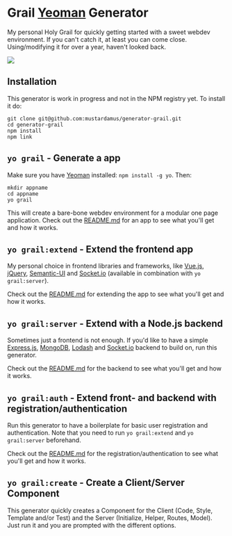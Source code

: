 # Grail [Yeoman](http://yeoman.io/) Generator

My personal Holy Grail for quickly getting started with a sweet webdev
environment. If you can't catch it, at least you can come close. Using/modifying
it for over a year, haven't looked back.

![](https://camo.githubusercontent.com/87f28a72cfc754122b0ce1611c402e94367ccf06/687474703a2f2f7777772e74696d6573686967686572656475636174696f6e2e636f2e756b2f50696374757265732f7765622f6e2f752f6b2f6e6577735f31385f3236303131322e6a7067)

## Installation

This generator is work in progress and not in the NPM registry yet. To install
it do:

    git clone git@github.com:mustardamus/generator-grail.git
    cd generator-grail
    npm install
    npm link

## `yo grail` - Generate a app

Make sure you have [Yeoman](http://yeoman.io/) installed: `npm install -g yo`.
Then:

    mkdir appname
    cd appname
    yo grail

This will create a bare-bone webdev environment for a modular one page
application. Check out the [README.md](./app/templates/README.md) for an app to
see what you'll get and how it works.

## `yo grail:extend` - Extend the frontend app

My personal choice in frontend libraries and frameworks, like
[Vue.js](http://vuejs.org/guide/), [jQuery](https://jquery.com/),
[Semantic-UI](http://semantic-ui.com/) and [Socket.io](http://socket.io/docs/)
(available in combination with `yo grail:server`).

Check out the [README.md](./extend/templates/README.md)
for extending the app to see what you'll get and how it works.

## `yo grail:server` - Extend with a Node.js backend

Sometimes just a frontend is not enough. If you'd like to have a simple
[Express.js](http://expressjs.com/), [MongoDB](https://www.mongodb.org/),
[Lodash](https://lodash.com/docs) and [Socket.io](http://socket.io/docs/)
backend to build on, run this generator.

Check out the [README.md](./server/templates/README.md)
for the backend to see what you'll get and how it works.

## `yo grail:auth` - Extend front- and backend with registration/authentication

Run this generator to have a boilerplate for basic user registration and
authentication. Note that you need to run `yo grail:extend` and
`yo grail:server` beforehand.

Check out the [README.md](./auth/templates/README.md)
for the registration/authentication to see what you'll get and how it works.

## `yo grail:create` - Create a Client/Server Component

This generator quickly creates a Component for the Client (Code, Style, Template
and/or Test) and the Server (Initialize, Helper, Routes, Model). Just run it and
you are prompted with the different options.
